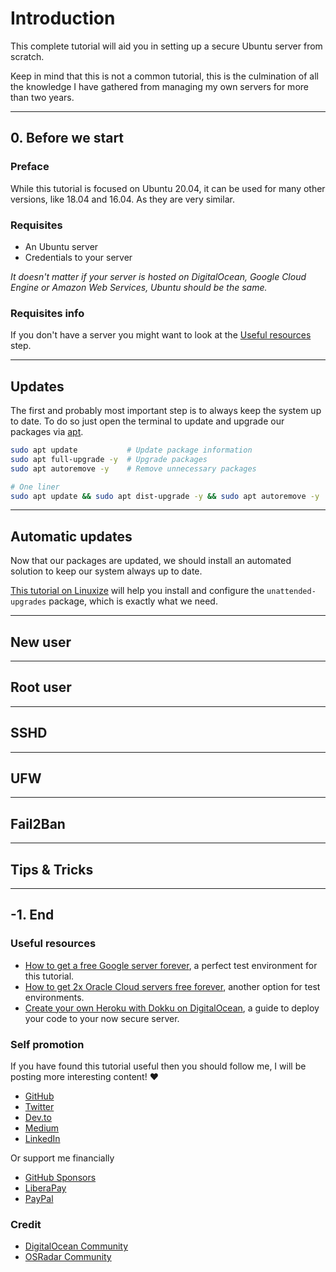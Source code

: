 <!--
Title: How to secure an Ubuntu server: the right way
Tags: ubuntu, security, devops, server
 -->

# Introduction

This complete tutorial will aid you in setting up a secure Ubuntu server from scratch.

Keep in mind that this is not a common tutorial, this is the culmination of all the knowledge I have gathered from managing my own servers for more than two years.

---

## 0. Before we start

### Preface

While this tutorial is focused on Ubuntu 20.04, it can be used for many other versions, like 18.04 and 16.04. As they are very similar.

### Requisites

- An Ubuntu server
- Credentials to your server

_It doesn't matter if your server is hosted on DigitalOcean, Google Cloud Engine or Amazon Web Services, Ubuntu should be the same._

### Requisites info

If you don't have a server you might want to look at the [Useful resources](#useful-resources) step.

---

## Updates

The first and probably most important step is to always keep the system up to date. To do so just open the terminal to update and upgrade our packages via [apt](https://linuxize.com/post/how-to-use-apt-command/).

```sh
sudo apt update           # Update package information
sudo apt full-upgrade -y  # Upgrade packages
sudo apt autoremove -y    # Remove unnecessary packages

# One liner
sudo apt update && sudo apt dist-upgrade -y && sudo apt autoremove -y
```

---

## Automatic updates

Now that our packages are updated, we should install an automated solution to keep our system always up to date.

[This tutorial on Linuxize](https://linuxize.com/post/how-to-set-up-automatic-updates-on-ubuntu-18-04/) will help you install and configure the `unattended-upgrades` package, which is exactly what we need.

---

## New user

---

## Root user

<!-- https://www.digitalocean.com/community/tutorials/initial-server-setup-with-ubuntu-20-04#step-5-%E2%80%94-enabling-external-access-for-your-regular-user -->

---

## SSHD

---

## UFW

---

## Fail2Ban

---

## Tips & Tricks

<!-- TODO: PHP info -->
<!-- TODO: database info -->
<!-- TODO: Docker info -->
<!-- TODO: web server info -->

<!-- TODO: recommend Dokku -->

---

## -1. End

### Useful resources

- [How to get a free Google server forever](https://dev.to/phocks/how-to-get-a-free-google-server-forever-1fpf), a perfect test environment for this tutorial.
- [How to get 2x Oracle Cloud servers free forever](https://dev.to/phocks/how-to-get-2x-oracle-cloud-servers-free-forever-4o22), another option for test environments.
- [Create your own Heroku with Dokku on DigitalOcean](https://dev.to/alejandroakbal/create-your-own-heroku-with-dokku-on-digitalocean-14ef), a guide to deploy your code to your now secure server.

### Self promotion

If you have found this tutorial useful then you should follow me, I will be posting more interesting content! ♥

- [GitHub](https://github.com/AlejandroAkbal)
- [Twitter](https://twitter.com/AlejandroAkbal)
- [Dev.to](https://dev.to/alejandroakbal)
- [Medium](https://medium.com/@alejandroakbal)
- [LinkedIn](https://www.linkedin.com/in/alejandro-akbal)

Or support me financially

- [GitHub Sponsors](https://github.com/sponsors/AlejandroAkbal)
- [LiberaPay](https://redirect.r34.app/liberapay)
- [PayPal](https://redirect.r34.app/paypal)

### Credit

- [DigitalOcean Community](https://www.digitalocean.com/community/tutorials/initial-server-setup-with-ubuntu-20-04)
- [OSRadar Community](https://www.osradar.com/guide-to-initial-server-setup-on-ubuntu-20-04/)
